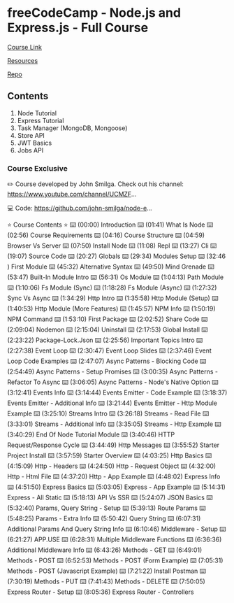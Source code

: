 # freeCodeCamp - Node.js and Express.js - Full Course

[Course Link](https://youtu.be/Oe421EPjeBE)

[Resources](https://course-api.com/)

[Repo](https://github.com/john-smilga/node-express-course)

## Contents

1. Node Tutorial
2. Express Tutorial
3. Task Manager (MongoDB, Mongoose)
4. Store API
5. JWT Basics
6. Jobs API

### Course Exclusive

✏️ Course developed by John Smilga. Check out his channel: https://www.youtube.com/channel/UCMZF...

💻 Code: https://github.com/john-smilga/node-e...

⭐️ Course Contents ⭐️
⌨️ (00:00​) Introduction
⌨️ (01:41​) What Is Node
⌨️ (02:56​) Course Requirements
⌨️ (04:16​) Course Structure
⌨️ (04:59​) Browser Vs Server
⌨️ (07:50​) Install Node
⌨️ (11:08​) Repl
⌨️ (13:27​) Cli
⌨️ (19:07​) Source Code
⌨️ (20:27​) Globals
⌨️ (29:34​) Modules Setup
⌨️ (32:46​) First Module
⌨️ (45:32​) Alternative Syntax
⌨️ (49:50​) Mind Grenade
⌨️ (53:47​) Built-In Module Intro
⌨️ (56:31​) Os Module
⌨️ (1:04:13​) Path Module
⌨️ (1:10:06​) Fs Module (Sync)
⌨️ (1:18:28​) Fs Module (Async)
⌨️ (1:27:32​) Sync Vs Async
⌨️ (1:34:29​) Http Intro
⌨️ (1:35:58​) Http Module (Setup)
⌨️ (1:40:53​) Http Module (More Features)
⌨️ (1:45:57​) NPM Info
⌨️ (1:50:19​) NPM Command
⌨️ (1:53:10​) First Package
⌨️ (2:02:52​) Share Code
⌨️ (2:09:04​) Nodemon
⌨️ (2:15:04​) Uninstall
⌨️ (2:17:53​) Global Install
⌨️ (2:23:22​) Package-Lock.Json
⌨️ (2:25:56​) Important Topics Intro
⌨️ (2:27:38​) Event Loop
⌨️ (2:30:47​) Event Loop Slides
⌨️ (2:37:46​) Event Loop Code Examples
⌨️ (2:47:07​) Async Patterns - Blocking Code
⌨️ (2:54:49​) Async Patterns - Setup Promises
⌨️ (3:00:35​) Async Patterns - Refactor To Async
⌨️ (3:06:05​) Async Patterns - Node's Native Option
⌨️ (3:12:41​) Events Info
⌨️ (3:14:44​) Events Emitter - Code Example
⌨️ (3:18:37​) Events Emitter - Additional Info
⌨️ (3:21:44​) Events Emitter - Http Module Example
⌨️ (3:25:10​) Streams Intro
⌨️ (3:26:18​) Streams - Read File
⌨️ (3:33:01​) Streams - Additional Info
⌨️ (3:35:05​) Streams - Http Example
⌨️ (3:40:29​) End Of Node Tutorial Module
⌨️ (3:40:46​) HTTP Request/Response Cycle
⌨️ (3:44:49​) Http Messages
⌨️ (3:55:52​) Starter Project Install
⌨️ (3:57:59​) Starter Overview
⌨️ (4:03:25​) Http Basics
⌨️ (4:15:09​) Http - Headers
⌨️ (4:24:50​) Http - Request Object
⌨️ (4:32:00​) Http - Html File
⌨️ (4:37:20​) Http - App Example
⌨️ (4:48:02​) Express Info
⌨️ (4:51:50​) Express Basics
⌨️ (5:03:05​) Express - App Example
⌨️ (5:14:31​) Express - All Static
⌨️ (5:18:13​) API Vs SSR
⌨️ (5:24:07​) JSON Basics
⌨️ (5:32:40​) Params, Query String - Setup
⌨️ (5:39:13​) Route Params
⌨️ (5:48:25​) Params - Extra Info
⌨️ (5:50:42​) Query String
⌨️ (6:07:31​) Additional Params And Query String Info
⌨️ (6:10:46​) Middleware - Setup
⌨️ (6:21:27​) APP.USE
⌨️ (6:28:31​) Multiple Middleware Functions
⌨️ (6:36:36​) Additional Middleware Info
⌨️ (6:43:26​) Methods - GET
⌨️ (6:49:01​) Methods - POST
⌨️ (6:52:53​) Methods - POST (Form Example)
⌨️ (7:05:31​) Methods - POST (Javascript Example)
⌨️ (7:21:22​) Install Postman
⌨️ (7:30:19​) Methods - PUT
⌨️ (7:41:43​) Methods - DELETE
⌨️ (7:50:05​) Express Router - Setup
⌨️ (8:05:36) Express Router - Controllers
